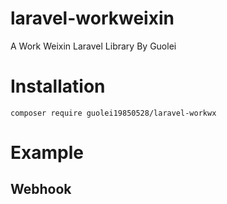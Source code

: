 # laravel-workweixin

A Work Weixin Laravel Library By Guolei

# Installation

```shell
composer require guolei19850528/laravel-workwx
```

# Example

## Webhook

```php

```
